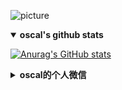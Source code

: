 
<!--### Hi there 👋-->

<!--
**LeeDebug/LeeDebug** is a ✨ _special_ ✨ repository because its `README.md` (this file) appears on your GitHub profile.

Here are some ideas to get you started:

- 🔭 I’m currently working on ...
- 🌱 I’m currently learning ...
- 👯 I’m looking to collaborate on ...
- 🤔 I’m looking for help with ...
- 💬 Ask me about ...
- 📫 How to reach me: ...
- 😄 Pronouns: ...
- ⚡ Fun fact: ...
-->

![picture](https://cdn.jsdelivr.net/gh/LeeDebug/PicGo/img/20201210233843.gif)


<details open>
  <summary><b>oscal's github stats</b></summary>

[![Anurag's GitHub stats](https://github-readme-stats.vercel.app/api?username=ocasl&count_private=true)](https://github.com/ocasl/github-readme-stats)
  
</details>


<details>
  <summary><b>oscal的个人微信</b></summary>

  <div align="center">
    <img src="https://img1.imgtp.com/2022/12/05/8gjbWJsS.jpg" alt="oscal的个人微信">
  </div>
</details>



